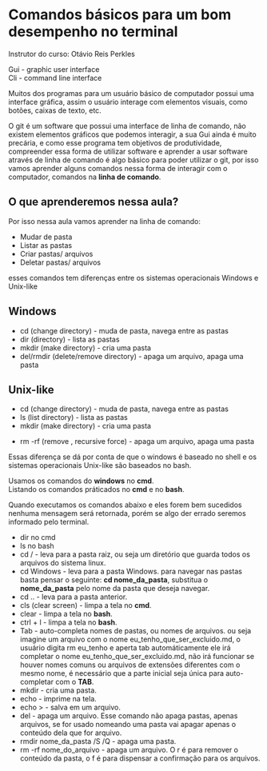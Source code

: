 # Comandos básicos para um bom desempenho no terminal

Instrutor do curso: Otávio Reis Perkles

Gui - graphic user interface  
Cli - command line interface

Muitos dos programas para um usuário básico de computador possui uma interface gráfica, assim o usuário interage com elementos visuais, como botões, caixas de texto, etc.

O git é um software que possui uma interface de linha de comando, não existem elementos gráficos que podemos interagir, a sua Gui ainda é muito precária, e como esse programa tem objetivos de produtividade, compreender essa forma de utilizar software e aprender a usar software através de linha de comando é algo básico para poder utilizar o git, por isso vamos aprender alguns comandos nessa forma de interagir com o computador, comandos na **linha de comando**.

## O que aprenderemos nessa aula?  
Por isso nessa aula vamos aprender na linha de comando:
* Mudar de pasta  
* Listar as pastas  
* Criar pastas/ arquivos  
* Deletar pastas/ arquivos  

esses comandos tem diferenças entre os sistemas operacionais Windows e Unix-like

## Windows  
* cd (change directory) - muda de pasta, navega entre as pastas  
* dir (directory) - lista as pastas  
* mkdir (make directory) - cria uma pasta  
* del/rmdir (delete/remove directory) - apaga um arquivo, apaga uma pasta

## Unix-like  
* cd (change directory) - muda de pasta, navega entre as pastas  
* ls (list directory) - lista as pastas  
* mkdir (make directory) - cria uma pasta  
- rm -rf (remove , recursive force) - apaga um arquivo, apaga uma pasta

Essas diferença se dá por conta de que o windows é baseado no shell e os sistemas operacionais Unix-like são baseados no bash.

Usamos os comandos do **windows** no **cmd**.  
Listando os comandos práticados no **cmd** e no **bash**.

Quando executamos os comandos abaixo e eles forem bem sucedidos nenhuma mensagem será retornada, porém se algo der errado seremos informado pelo terminal.

* dir no cmd  
* ls no bash  
* cd / - leva para a pasta raiz, ou seja um diretório que guarda todos os arquivos do sistema linux.  
* cd Windows - leva para a pasta Windows. para navegar nas pastas basta pensar o seguinte: **cd nome_da_pasta**, substitua o **nome_da_pasta** pelo nome da pasta que deseja navegar.  
* cd .. - leva para a pasta anterior.  
* cls (clear screen) - limpa a tela no **cmd**.   
* clear - limpa a tela no **bash**.  
* ctrl + l - limpa a tela no **bash**.  
* Tab - auto-completa nomes de pastas, ou nomes de arquivos. ou seja imagine um arquivo com o nome eu_tenho_que_ser_excluido.md, o usuário digita rm eu_tenho e aperta tab automáticamente ele irá completar o nome eu_tenho_que_ser_excluido.md, não irá funcionar se houver nomes comuns ou arquivos de extensões diferentes com o mesmo nome, é necessário que a parte inicial seja única para auto-completar com o **TAB**.  
* mkdir - cria uma pasta.  
* echo - imprime na tela.  
* echo > - salva em um arquivo.  
* del - apaga um arquivo. Esse comando não apaga pastas, apenas arquivos, se for usado nomeando uma pasta vai apagar apenas o conteúdo dela que for arquivo.
* rmdir nome_da_pasta /S /Q - apaga uma pasta.     
* rm -rf nome_do_arquivo - apaga um arquivo. O r é para remover o conteúdo da pasta, o f é para dispensar a confirmação para os arquivos.  
